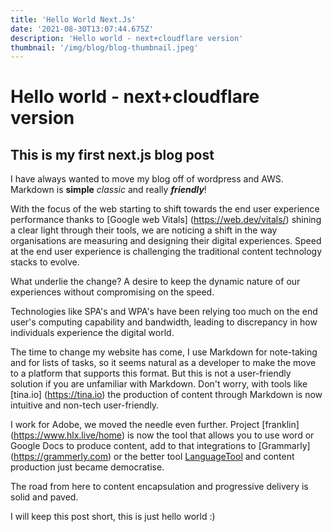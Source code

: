 ```yaml
---
title: 'Hello World Next.Js'
date: '2021-08-30T13:07:44.675Z'
description: 'Hello world - next+cloudflare version'
thumbnail: '/img/blog/blog-thumbnail.jpeg'
---
```


# Hello world - next+cloudflare version
## This is my first next.js blog post
I have always wanted to move my blog off of wordpress and AWS. Markdown is  **simple** _classic_ and really _**friendly**_!

With the focus of the web starting to shift towards the end user experience performance thanks to [Google web Vitals] (https://web.dev/vitals/) shining a clear light through their tools, we are noticing a shift in the way organisations are measuring and designing their digital experiences. Speed at the end user experience is challenging the traditional content technology stacks to evolve.

What underlie the change? A desire to keep the dynamic nature of our experiences without compromising on the speed.

Technologies like SPA's and WPA's  have been relying too much on the end user's computing capability and bandwidth, leading to discrepancy in how individuals experience the digital world. 

The time to change my website has come, I use Markdown for note-taking and for lists of tasks, so it seems natural as a developer to make the move to a platform that supports this format. But this is not a user-friendly solution if you are unfamiliar with Markdown. Don't worry, with tools like [tina.io] (https://tina.io) the production of content through Markdown is now intuitive and non-tech user-friendly.

I work for Adobe, we moved the needle even further. Project [franklin] (https://www.hlx.live/home) is now the tool that allows you to use word or Google Docs to produce content, add to that integrations to [Grammarly] (https://grammerly.com) or the better tool [LanguageTool](https://LanguageTool.org) and content production just became democratise.

The road from here to content encapsulation and progressive delivery is solid and paved.

I will keep this post short, this is just hello world :)